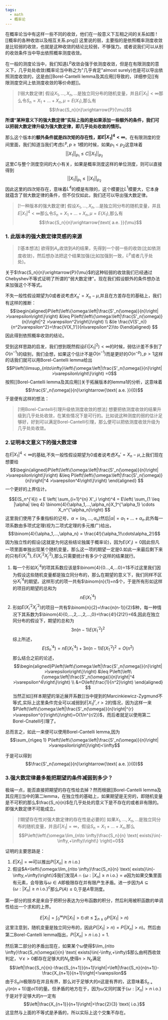 ```yaml
---
tags:
  - math
  - 概率论
---
```

在概率论当中有这样一些不同的收敛，他们在一般意义下互相之间的关系如图
![[概率的各种收敛以及相互关系.png]]
这里说的弱，主要指的是依照概率测度收敛是比较弱的收敛，也就是这种收敛的结论比较弱，不够强力。或者说我们可以从别的收敛条件当中导出依照概率测度收敛。

在一般的测度论当中，我们知道$L^p$收敛会强于依测度收敛，但是在有限测度的意义下，几乎处处收敛(概率论当中称之为"几乎肯定"almost surely)也是可以导出依照测度收敛的，这是由[[Borel-Cantelli lemma及其应用]]导致的，详细参见[[有限测度空间上依测度收敛的等价命题]]。

> [!弱大数定律]
> 假设$X_1,...,X_n,...$是独立同分布的随机变量，并且$E|X_1|<\infty$那么令$S_n = X_1+...+X_n,\mu=E(X_1)$,那么有$$\frac{S_n}{n}\xrightarrow{P}{\mu}$$

**所谓“某种意义下的强大数定律”实际上指的是如果添加一些额外的条件，我们可以把弱大数定律升级为强大数定律，即几乎处处收敛的情形。**

那么这个版本的**额外条件就是四次矩的存在性，即$E|X_1|^4<\infty$**。在有限测度的空间里面，我们知道当我们考虑$L^p,p\geq 1$模的时候，如果$p_1<p_2$这意味着$$||X_1||_{p_1}\leq C||X_1||_{p_2}$$这里$C$与整个测度空间的大小有关，如果是概率测度这样的单位测度，则可以直接得到$$||X_1||_{p_1}\leq ||X_1||_{p_2}$$
因此这里的四次矩存在，意味着$L^4$的模是有限的，这个模要比$L^1$模要大，它本身就蕴含了弱大数定律的条件，但不仅仅如此，我们还可以导出强大数定律。

> [!一种版本的强大数定律]
> 假设$X_1,...,X_n,...$是独立同分布的随机变量，并且$E|X_1|^4<\infty$那么令$S_n = X_1+...+X_n,\mu=E(X_1)$,那么有$$\frac{S_n}{n}\xrightarrow{\text{ a.e. }}{\mu}$$

### 1. 此版本的强大数定律灵感的来源


> [!基本想法]
> 欲得到$A_n$收敛到$A$的结果，先得到一个弱一些的收敛(比如依测度收敛)，然后想办法把这个结果加强(比如加强到一致，$L^p$或者几乎处处)。

关于$\frac{S_n}{n}\xrightarrow{P}{\mu}$的这种较弱的收敛我们已经通过Chebyshev不等式证明了所谓的"弱大数定律"。现在我们假设额外的条件想办法来加强这个不等式。

不失一般性假设期望为$0$或者说考虑$X_n'=X_n-\mu$,并且在方差存在的基础上，我们有这样的推断：
$$\begin{aligned}P\left(\left\{\omega:\left|\frac{S'_n(\omega)}{n}\right| >\varepsilon\right\}\right) &\leq P\left(\left\{\omega:\left|\frac{S'_n(\omega)}{n}\right|^2 >\varepsilon^2\right\}\right) \\ &\le \frac{V(S'_n)}{n^2\varepsilon^2}=\frac{V(X_1')}{n\varepsilon^2}\to 0\end{aligned}  $$
因此得到依照概率收敛的结论。

受到这样思路的启发，我们想到既然假设$E(|X_1|^2)<\infty$的时候，弱估计差不多到了$O(n^{-1})$的级别，我们会想，如果这个估计不是$O(n^{-1})$而是更好的$O(n^{-p}),p>1$这样的话我们就可以用Borel-Cantelli lemma给出$$P\left(\limsup_{n\to\infty}\left\{\omega:\left|\frac{S'_n(\omega)}{n}\right| >\varepsilon\right\}\right) =0$$
按照[[Borel-Cantelli lemma及其应用]]关于拓展版本的lemma1的分析，这意味着$$\frac{S'_n(\omega)}{n}\xrightarrow{\text{ a.e. }}{0}$$
于是便有这样的想法：

> [!用Borel-Cantelli引理升级依测度收敛的想法]
> 想要把依测度收敛的结果升级到几乎处处收敛，在某些情况下是可行的。比如说这种测度的弱的估计足够好，好到可以满足Borel-Cantelli引理，那么便可以把依测度收敛升级为几乎处处收敛。

### 2.证明本文意义下的强大数定律
在$E|X_1|^4<\infty$的基础,不失一般性假设期望为$0$或者说考虑$X_n'=X_n-\mu$,上我们现在想要给
$$\begin{aligned}P\left(\left\{\omega:\left|\frac{S'_n(\omega)}{n}\right| >\varepsilon\right\}\right) &\leq P\left(\left\{\omega:\left|\frac{S'_n(\omega)}{n}\right|^4 >\varepsilon^4\right\}\right) \end{aligned}  $$
一个更好的上界估计。

$$E(S_n^{'4}) = E \left( \sum_{i=1}^{n} X'_i \right)^4 = E\left( \sum_{1 \leq |\alpha| \leq 4} \binom{4}{\alpha_1,...,\alpha_n}X_1^{'\alpha_1} \cdots X_n^{'\alpha_n}\right)
$$
这里我们使用了多重指标的记号，$\alpha = (\alpha_1,...,\alpha_n)$然后$|\alpha| =\alpha_1+...+\alpha_n$.此外每一项系数由多项式定理(视为二项式定理的多元推广)给出，$$\binom{4}{\alpha_1,...,\alpha_n} = \frac{4!}{\alpha_1!\cdots\alpha_2!}$$
因为独立性的假设(这就是为何这些结论独属于概率论)，因为$E(X'_{i})=0$因此但凡一项里面单独出现某个随机变量，那么这一项的期望一定是0.如此一来最后剩下来的只有$E(X_i^{'4}),E(X_i^{'2}X_j^{'2})$,那么只需要统计有多少个这样的结果就行。

1. 每一个形如$X_i^{'4}$的项其系数应该是$\binom{4}{0...,4,...0}=1$不过这里我们因为假设这些随机变量都是独立同分布的，那么在期望的意义下，我们同样不区分$X_i^{'4}$的期望。这样形式的项一共有$\binom{n}{1}=n$个，于是所有形如这样的项目的期望的总和为$$nE(X_1^{'4})$$
2. 形如$E(X_i^{'2}X_j^{'2})$的项目一共有$\binom{n}{2}=\frac{n(n-1)}{2}$种，每一种情况下其系数为$\binom{4}{0,...,2,...,2,...,0}=\frac{4!}{2!2!}=6$,因此在独立同分布的假设下，期望的总和为$$3n(n-1)E(X_1^{'2})^2$$
综上所述，$$E(S_n^{'4}) = nE(X_1^{'4})+3n(n-1)E(X_1^{'2})^2=O(n^2)$$
那么结合之前的论述，$$\begin{aligned}P\left(\left\{\omega:\left|\frac{S'_n(\omega)}{n}\right| >\varepsilon\right\}\right) &\leq P\left(\left\{\omega:\left|\frac{S'_n(\omega)}{n}\right|^4 >\varepsilon^4\right\}\right) \\ &=O\left(\frac{1}{n^2}\right) \end{aligned}  $$
当然正如[[样本期望的渐近展开系数]]当中提到的Marcinkiewicz-Zygmund不等式,实际上这里条件完全可以减弱到$E|X_1|^r,r>2$的情况，因为这样一来$P\left(\left\{\omega:\left|\frac{S'_n(\omega)}{n}\right|^{r} >\varepsilon^{r}\right\}\right)=O(1/n^{r/2})$，而后者就足以使用第二Borel-Cnatelli引理了。

总而言之，如此一来便可以使用Borel-Cantelli lemma,因为$$\sum_{n\geq 1} P\left(\left\{\omega:\left|\frac{S'_n(\omega)}{n}\right| >\varepsilon\right\}\right)<\infty$$

于是可以得到
$$\frac{S'_n(\omega)}{n}\xrightarrow{\text{ a.e. }}{0}$$

### 3.强大数定律最多能把期望的条件减弱到多少？

极端一点，能否直接把期望的存在性给去掉？然而根据[[Borel-Cantelli lemma及其应用]]当中的第二lemma，在独立性的基础上，如果期望是无穷的，即随机变量是不可积的那么$\frac{S_n}{n}$在几乎处处的意义下是不存在的或者非有限的。即强大数定律不可能成立。

> [!期望存在性对强大数定律的存在性是必要的]
> 如果$X_1,...,X_n,...$是独立同分布的随机变量，并且$E|X_1|=\infty$，假设$S_n = X_1+...+X_n$,那么$$P\left(\left\{\omega:\lim_{n\to \infty}\frac{S_n}{n} \text{ exists}\in(-\infty,+\infty)\right\}
> \right)=0$$

证明的主要思路是：
1. $E|X_1|=\infty$可以推出$P(|X_n|\geq n \text{ i.o.})$
2. 假设$A=\left\{\omega:\lim_{n\to \infty}\frac{S_n}{n} \text{ exists}\in(-\infty,+\infty)\right\}$我们发现$A \cap \{\omega:|X_n|\geq n \text{ i.o.}\} = \varnothing$因为如果交集里面有元素，会导致与$\omega \in A$即极限存在并有限产生矛盾。进一步因为$A \subseteq \{\omega:|X_n|\geq n \text{ i.o.}\}^{c}$那么$P(A)\leq0$,于是$A$零测度。

第一部分的技术是来自于把积分表达为分布函数的积分，然后利用被积函数的单调性给出一个求和的上界。

$$E|X_1|=\int_{0}^{\infty}P(|X_1|>t)\,dt\leq \sum_{n\geq 0}P(|X_1|> n)$$
这里注意到，随机变量是独立同分布的，因此$P(|X_1|> n)=P(|X_n|>n)$。然后由第二Borel-Cantelli lemma指出，$P(|X_n|> n \text{ i.o.})=1$.

然后第二部分的矛盾出现在，如果某个$\omega$使得$\lim_{n\to \infty}\frac{S_n(\omega)}{n} \text{ exists}\in(-\infty,+\infty)$那么由柯西收敛判定，$\forall \varepsilon>0$都存在足够大的$N_{\varepsilon}$使得$n>N_{\varepsilon}$满足$$\left|\frac{S_n}{n}-\frac{S_{n+1}}{n+1}\right|=\left|\frac{S_n}{n(n+1)}-\frac{X_{n+1}}{n+1}\right|<\varepsilon$$
由于$S_n/n$极限存在并且有界，那么对于足够大的$n$这是有界的，这意味着$S_{n+1}/(n(n+1))$是$o(1)$的量。但矛盾的地方在于，因为$\omega$又同时属于$\{\omega:|X_n|> n \text{ i.o.}\}$于是对于足够大的$n$一定有$$\left|\frac{X_{n+1}}{n+1}\right|>\frac{2}{3} \text{ i.o.}$$
这显然与上面的不等式是矛盾的，所以实际上这个交集不存在。
